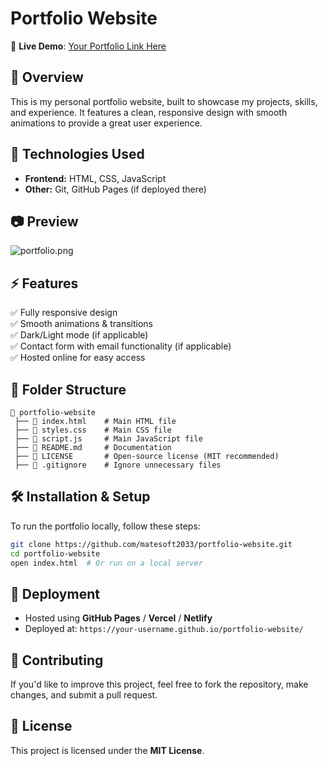 # Portfolio Website  

🚀 **Live Demo**: [Your Portfolio Link Here](#)  

## 📌 Overview  
This is my personal portfolio website, built to showcase my projects, skills, and experience. It features a clean, responsive design with smooth animations to provide a great user experience.  

## 🔧 Technologies Used  
- **Frontend:** HTML, CSS, JavaScript  
- **Other:** Git, GitHub Pages (if deployed there)  

## 📷 Preview  
![portfolio.png](#)

## ⚡ Features  
✅ Fully responsive design  
✅ Smooth animations & transitions  
✅ Dark/Light mode (if applicable)  
✅ Contact form with email functionality (if applicable)  
✅ Hosted online for easy access  

## 📂 Folder Structure  
```
📂 portfolio-website  
 ├── 📜 index.html    # Main HTML file  
 ├── 📜 styles.css    # Main CSS file  
 ├── 📜 script.js     # Main JavaScript file  
 ├── 📜 README.md     # Documentation  
 ├── 📜 LICENSE       # Open-source license (MIT recommended)  
 ├── 📜 .gitignore    # Ignore unnecessary files  
```

## 🛠️ Installation & Setup  
To run the portfolio locally, follow these steps:  

```sh
git clone https://github.com/matesoft2033/portfolio-website.git  
cd portfolio-website  
open index.html  # Or run on a local server  
```

## 🎯 Deployment  
- Hosted using **GitHub Pages** / **Vercel** / **Netlify**  
- Deployed at: `https://your-username.github.io/portfolio-website/`  

## 🤝 Contributing  
If you'd like to improve this project, feel free to fork the repository, make changes, and submit a pull request.  

## 📜 License  
This project is licensed under the **MIT License**.  
